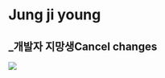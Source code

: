 # Jung ji young
## _개발자 지망생Cancel changes
<img
  src="https://cdn-icons-png.flaticon.com/512/7751/7751116.png"
/>
